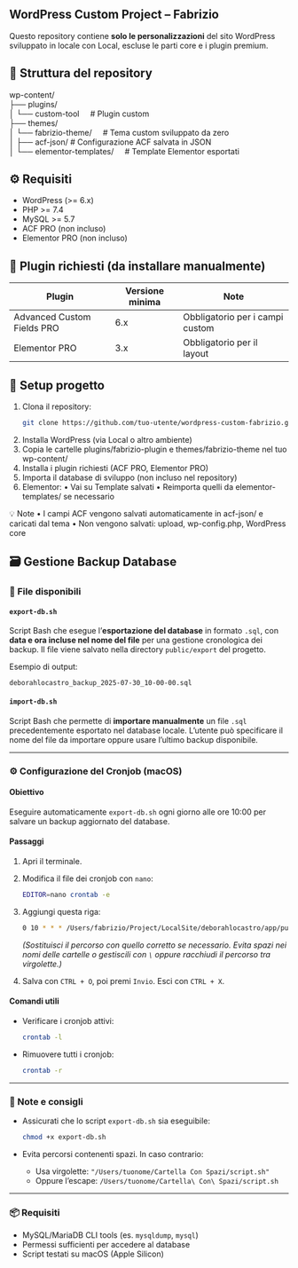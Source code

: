 ## WordPress Custom Project – Fabrizio

Questo repository contiene **solo le personalizzazioni** del sito WordPress sviluppato in locale con Local, escluse le parti core e i plugin premium.

## 📁 Struttura del repository

wp-content/  
├── plugins/  
│   └── custom-tool         &nbsp;&nbsp;&nbsp; # Plugin custom  
├── themes/  
│   └── fabrizio-theme/            &nbsp;&nbsp;&nbsp; # Tema custom sviluppato da zero  
│       ├── acf-json/ # Configurazione ACF salvata in JSON  
│       └── elementor-templates/   &nbsp;&nbsp;&nbsp; # Template Elementor esportati


## ⚙️ Requisiti

- WordPress (>= 6.x)
- PHP >= 7.4
- MySQL >= 5.7
- ACF PRO (non incluso)
- Elementor PRO (non incluso)

## 🧰 Plugin richiesti (da installare manualmente)

| Plugin         | Versione minima | Note                      |
|----------------|-----------------|---------------------------|
| Advanced Custom Fields PRO | 6.x | Obbligatorio per i campi custom |
| Elementor PRO  | 3.x             | Obbligatorio per il layout |

## 💾 Setup progetto

1. Clona il repository:
   ```bash
   git clone https://github.com/tuo-utente/wordpress-custom-fabrizio.git

2. Installa WordPress (via Local o altro ambiente)
3. Copia le cartelle plugins/fabrizio-plugin e themes/fabrizio-theme nel tuo wp-content/
4. Installa i plugin richiesti (ACF PRO, Elementor PRO)
5. Importa il database di sviluppo (non incluso nel repository)
6. Elementor:
   •	Vai su Template salvati
   •	Reimporta quelli da elementor-templates/ se necessario


💡 Note
•	I campi ACF vengono salvati automaticamente in acf-json/ e caricati dal tema
•	Non vengono salvati: upload, wp-config.php, WordPress core




## 🗃️ Gestione Backup Database

### 📄 File disponibili

#### `export-db.sh`
Script Bash che esegue l’**esportazione del database** in formato `.sql`, con **data e ora incluse nel nome del file** per una gestione cronologica dei backup. Il file viene salvato nella directory `public/export` del progetto.

Esempio di output:
```
deborahlocastro_backup_2025-07-30_10-00-00.sql
```

#### `import-db.sh`
Script Bash che permette di **importare manualmente** un file `.sql` precedentemente esportato nel database locale. L’utente può specificare il nome del file da importare oppure usare l’ultimo backup disponibile.

---

### ⚙️ Configurazione del Cronjob (macOS)

#### Obiettivo
Eseguire automaticamente `export-db.sh` ogni giorno alle ore 10:00 per salvare un backup aggiornato del database.

#### Passaggi

1. Apri il terminale.
2. Modifica il file dei cronjob con `nano`:
   ```bash
   EDITOR=nano crontab -e
   ```
3. Aggiungi questa riga:
   ```bash
   0 10 * * * /Users/fabrizio/Project/LocalSite/deborahlocastro/app/public/export/export-db.sh
   ```
   *(Sostituisci il percorso con quello corretto se necessario. Evita spazi nei nomi delle cartelle o gestiscili con `\` oppure racchiudi il percorso tra virgolette.)*

4. Salva con `CTRL + O`, poi premi `Invio`. Esci con `CTRL + X`.

#### Comandi utili

- Verificare i cronjob attivi:
  ```bash
  crontab -l
  ```

- Rimuovere tutti i cronjob:
  ```bash
  crontab -r
  ```

---

### 📁 Note e consigli

- Assicurati che lo script `export-db.sh` sia eseguibile:
  ```bash
  chmod +x export-db.sh
  ```

- Evita percorsi contenenti spazi. In caso contrario:
  - Usa virgolette: `"/Users/tuonome/Cartella Con Spazi/script.sh"`
  - Oppure l’escape: `/Users/tuonome/Cartella\ Con\ Spazi/script.sh`

---

### 📦 Requisiti

- MySQL/MariaDB CLI tools (es. `mysqldump`, `mysql`)
- Permessi sufficienti per accedere al database
- Script testati su macOS (Apple Silicon)